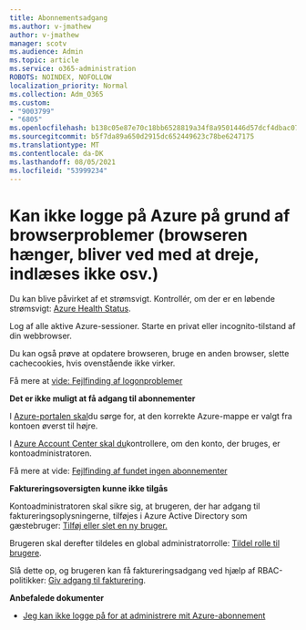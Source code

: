 ```yaml
---
title: Abonnementsadgang
ms.author: v-jmathew
author: v-jmathew
manager: scotv
ms.audience: Admin
ms.topic: article
ms.service: o365-administration
ROBOTS: NOINDEX, NOFOLLOW
localization_priority: Normal
ms.collection: Adm_O365
ms.custom:
- "9003799"
- "6805"
ms.openlocfilehash: b138c05e87e70c18bb6528819a34f8a9501446d57dcf4dbac0734f70fbc3466b
ms.sourcegitcommit: b5f7da89a650d2915dc652449623c78be6247175
ms.translationtype: MT
ms.contentlocale: da-DK
ms.lasthandoff: 08/05/2021
ms.locfileid: "53999234"
---
```

# <a name="unable-to-sign-in-azure-due-to-browser-issues-browser-hangs-keeps-spinning-does-not-load-etc"></a>Kan ikke logge på Azure på grund af browserproblemer (browseren hænger, bliver ved med at dreje, indlæses ikke osv.)

Du kan blive påvirket af et strømsvigt. Kontrollér, om der er en løbende strømsvigt: [Azure Health Status](https://status.azure.com/status/history/).

Log af alle aktive Azure-sessioner. Starte en privat eller incognito-tilstand af din webbrowser.

Du kan også prøve at opdatere browseren, bruge en anden browser, slette cachecookies, hvis ovenstående ikke virker.

Få mere at [vide: Fejlfinding af logonproblemer](https://support.microsoft.com/help/4042961/troubleshoot-why-you-can-t-sign-in-to-manage-your-azure-subscription)

**Det er ikke muligt at få adgang til abonnementer**

I [Azure-portalen skal](https://portal.azure.com/)du sørge for, at den korrekte Azure-mappe er valgt fra kontoen øverst til højre.

I [Azure Account Center skal du](https://account.windowsazure.com/Subscriptions)kontrollere, om den konto, der bruges, er kontoadministratoren.

Få mere at vide: [Fejlfinding af fundet ingen abonnementer](https://docs.microsoft.com/azure/billing/billing-no-subscriptions-found?WT.mc_id=Portal-Microsoft_Azure_Support)

**Faktureringsoversigten kunne ikke tilgås**

Kontoadministratoren skal sikre sig, at brugeren, der har adgang til faktureringsoplysningerne, tilføjes i Azure Active Directory som gæstebruger: [Tilføj eller slet en ny bruger.](https://docs.microsoft.com/azure/active-directory/fundamentals/add-users-azure-active-directory?WT.mc_id=Portal-Microsoft_Azure_Support)

Brugeren skal derefter tildeles en global administratorrolle: [Tildel rolle til brugere](https://docs.microsoft.com/azure/active-directory/fundamentals/active-directory-users-assign-role-azure-portal?WT.mc_id=Portal-Microsoft_Azure_Support).

Slå dette op, og brugeren kan få faktureringsadgang ved hjælp af RBAC-politikker: [Giv adgang til fakturering](https://docs.microsoft.com/azure/billing/billing-manage-access?WT.mc_id=Portal-Microsoft_Azure_Support).

**Anbefalede dokumenter**

-   [Jeg kan ikke logge på for at administrere mit Azure-abonnement](https://docs.microsoft.com/azure/billing-cannot-login-subscription?WT.mc_id=Portal-Microsoft_Azure_Support)